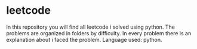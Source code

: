 # leetcode
In  this repository you will find all leetcode i solved using python.
The problems are organized in folders by difficulty.
In every problem there is an explanation about i faced the problem.
Language used: python.
